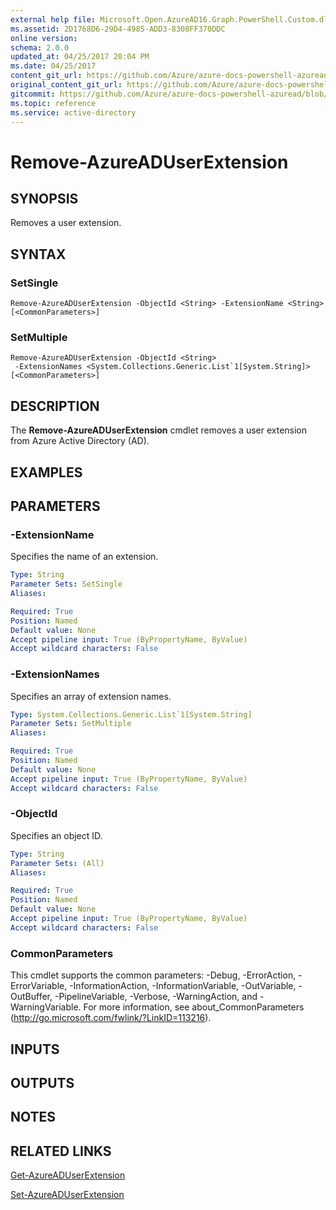 ```yaml
---
external help file: Microsoft.Open.AzureAD16.Graph.PowerShell.Custom.dll-Help.xml
ms.assetid: 2D1768D6-29D4-4985-ADD3-8308FF370DDC
online version:
schema: 2.0.0
updated_at: 04/25/2017 20:04 PM
ms.date: 04/25/2017
content_git_url: https://github.com/Azure/azure-docs-powershell-azuread/blob/RobdeJong-patch-8/Azure%20AD%20Cmdlets/AzureAD/v2preview/Remove-AzureADUserExtension.md
original_content_git_url: https://github.com/Azure/azure-docs-powershell-azuread/blob/RobdeJong-patch-8/Azure%20AD%20Cmdlets/AzureAD/v2preview/Remove-AzureADUserExtension.md
gitcommit: https://github.com/Azure/azure-docs-powershell-azuread/blob/c5cc449ee6e2b805fc85a9e05130b06b10899f67
ms.topic: reference
ms.service: active-directory
---
```


# Remove-AzureADUserExtension

## SYNOPSIS
Removes a user extension.

## SYNTAX

### SetSingle
```
Remove-AzureADUserExtension -ObjectId <String> -ExtensionName <String> [<CommonParameters>]
```

### SetMultiple
```
Remove-AzureADUserExtension -ObjectId <String>
 -ExtensionNames <System.Collections.Generic.List`1[System.String]> [<CommonParameters>]
```

## DESCRIPTION
The **Remove-AzureADUserExtension** cmdlet removes a user extension from Azure Active Directory (AD).

## EXAMPLES

## PARAMETERS

### -ExtensionName
Specifies the name of an extension.
```yaml
Type: String
Parameter Sets: SetSingle
Aliases: 

Required: True
Position: Named
Default value: None
Accept pipeline input: True (ByPropertyName, ByValue)
Accept wildcard characters: False
```

### -ExtensionNames
Specifies an array of extension names.
```yaml
Type: System.Collections.Generic.List`1[System.String]
Parameter Sets: SetMultiple
Aliases: 

Required: True
Position: Named
Default value: None
Accept pipeline input: True (ByPropertyName, ByValue)
Accept wildcard characters: False
```

### -ObjectId
Specifies an object ID.
```yaml
Type: String
Parameter Sets: (All)
Aliases: 

Required: True
Position: Named
Default value: None
Accept pipeline input: True (ByPropertyName, ByValue)
Accept wildcard characters: False
```

### CommonParameters
This cmdlet supports the common parameters: -Debug, -ErrorAction, -ErrorVariable, -InformationAction, -InformationVariable, -OutVariable, -OutBuffer, -PipelineVariable, -Verbose, -WarningAction, and -WarningVariable. For more information, see about_CommonParameters (http://go.microsoft.com/fwlink/?LinkID=113216).

## INPUTS

## OUTPUTS

## NOTES

## RELATED LINKS

[Get-AzureADUserExtension](./Get-AzureADUserExtension.md)

[Set-AzureADUserExtension](./Set-AzureADUserExtension.md)
